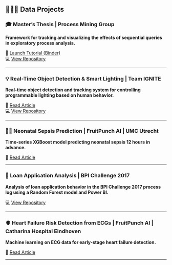 ## 👩🏻‍💻 Data Projects

### 🎓 Master’s Thesis | Process Mining Group
**Framework for tracking and visualizing the effects of sequential queries in exploratory process analysis.**    

🔗 [Launch Tutorial (Binder)](https://mybinder.org/v2/gh/lauradidden/Master-Thesis-Experiment/main?urlpath=%2Fdoc%2Ftree%2FTutorial_binder.ipynb)  
💻 [View Repository](https://github.com/lauradidden/Master-Thesis-Experiment)

---

### 💡 Real-Time Object Detection & Smart Lighting | Team IGNITE
**Real-time object detection and tracking system for controlling programmable lighting based on human behavior.**  

📰 [Read Article](https://www.cursor.tue.nl/en/news/2024/oktober/week-2/ignite-builds-sun-for-international-students/)  
💻 [View Repository](https://github.com/lauradidden/Interactive-Lighting-Project.git)

---

### 👶🏻 Neonatal Sepsis Prediction | FruitPunch AI | UMC Utrecht  
**Time-series XGBoost model predicting neonatal sepsis 12 hours in advance.**  

📰 [Read Article](https://medium.com/fruitpunchai/how-we-applied-ai-to-prevent-sepsis-in-preterm-babies-53ad39d8ae7d)

---

### 🏦 Loan Application Analysis | BPI Challenge 2017  
**Analysis of loan application behavior in the BPI Challenge 2017 process log using a Random Forest model and Power BI.**  

💻 [View Repository](https://github.com/lauradidden/BPI-2017-Loan-Prediction)

---

### 🫀 Heart Failure Risk Detection from ECGs | FruitPunch AI | Catharina Hospital Eindhoven  
**Machine learning on ECG data for early-stage heart failure detection.**  

📰 [Read Article](https://www.fruitpunch.ai/blog/can-ai-detect-heart-failure-from-electrocardiograms)

---

